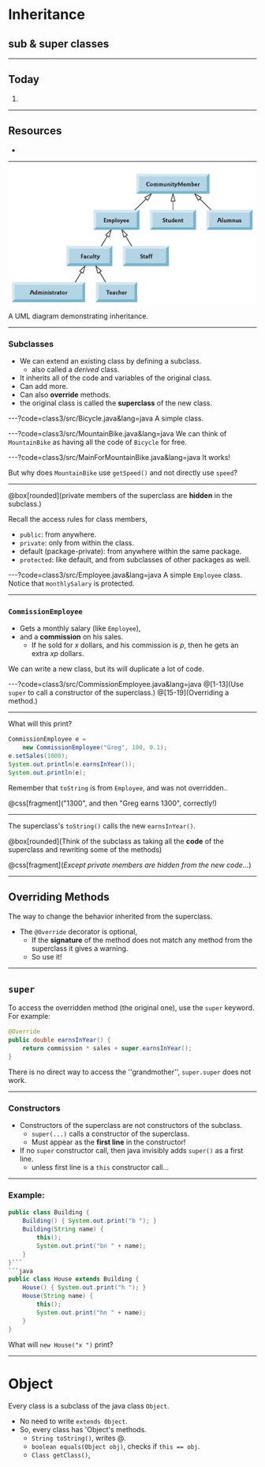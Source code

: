 # Inheritance

## sub & super classes

---
## Today
1.


---
## Resources
+ 



---
![](class3/umlExample.png)

A UML diagram demonstrating inheritance.


---
### Subclasses
+ We can extend an existing class by defining a subclass.
  + also called a *derived* class.
+ It inherits all of the code and variables of the original class.
+ Can add more.
+ Can also **override** methods.
+ the original class is called the **superclass** of the new class.


---?code=class3/src/Bicycle.java&lang=java
A simple class.


---?code=class3/src/MountainBike.java&lang=java
We can think of `MountainBike` as having all the code of `Bicycle` for free.


---?code=class3/src/MainForMountainBike.java&lang=java
It works!

But why does `MountainBike` use `getSpeed()` and not directly use `speed`?



---
@box[rounded](private members of the superclass are **hidden** in the subclass.)

Recall the access rules for class members,
+ `public`:  from anywhere.
+ `private`: only from within the class.
+ default (package-private): from anywhere within the same package.
+ `protected`: like default, and from subclasses of other packages as well.


---?code=class3/src/Employee.java&lang=java
A simple `Employee` class. 
Notice that `monthlySalary` is protected.

---
### `CommissionEmployee`
+ Gets a monthly salary (like `Employee`),
+ and a **commission** on his sales.
  + If he sold for *x* dollars, and his commission is *p*, then 
    he gets an extra *xp* dollars.

We can write a new class, but its will duplicate a lot of code.



---?code=class3/src/CommissionEmployee.java&lang=java
@[1-13](Use `super` to call a constructor of the superclass.) 
@[15-19](Overriding a method.)

---
What will this print?
```java
CommissionEmployee e = 
	new CommissionEmployee("Greg", 100, 0.1);
e.setSales(1000);
System.out.println(e.earnsInYear());
System.out.println(e);
```
Remember that `toString` is from `Employee`, and was not overridden..

@css[fragment]("1300", and then "Greg earns 1300", correctly!)


---
The superclass's  `toString()` calls the new `earnsInYear()`.

@box[rounded](Think of the subclass as taking all the **code** of the superclass and rewriting some of the methods)

@css[fragment](*Except private members are hidden from the new code...*)


---
## Overriding Methods
The way to change the behavior inherited from the superclass.

+ The `@Override` decorator is optional,
  + If the **signature** of the method does not match any method from 
    the superclass it gives a warning.
  + So use it!





---
## `super`
To access the overridden method (the original one), use the `super` keyword.
For example: 
```java
@Override 
public double earnsInYear() {
	return commission * sales + super.earnsInYear();
}
```
There is no direct way to access the ''grandmother'', `super.super` does not work.






---
### Constructors
+ Constructors of the superclass are not constructors of the subclass.
  + `super(...)` calls a constructor of the superclass.
  + Must appear as the **first line** in the constructor!
+ If no `super` constructor call, then java invisibly adds `super()` 
as a first line.
  + unless first line is a `this` constructor call...
  
  
---
### Example:
```java
public class Building {
    Building() { System.out.print("b "); }
    Building(String name) {
		this(); 
		System.out.print("bn " + name);
    }
}```
```java
public class House extends Building {
	House() { System.out.print("h "); }
	House(String name) {
		this(); 
		System.out.print("hn " + name);
	}
}
```
What will `new House("x ")` print?



---
# Object
Every class is a subclass of the java class `Object`. 
+ No need to write `extends Object`.
+ So, every class has 'Object's methods.
  + `String toString()`, writes <Class name>@<id>.
  + `boolean equals(Object obj)`, checks if `this == obj`.
  + `Class getClass()`,


